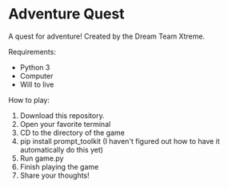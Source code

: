 # Adventure Quest
A quest for adventure! Created by the Dream Team Xtreme.


Requirements: 
*  Python 3
*  Computer
*  Will to live

How to play:
1.  Download this repository.
2.  Open your favorite terminal
3.  CD to the directory of the game
4.  pip install prompt_toolkit (I haven't figured out how to have it automatically do this yet)
5.  Run game.py
6.  Finish playing the game
7.  Share your thoughts!
